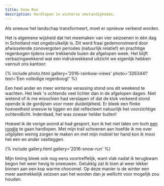 ```yaml
---
title: Snow Run
description: Hardlopen in winterse omstandigheden.
---
```

[1]: https://flow.polar.com/training/analysis/386140854

Als sneeuw het landschap transformeert, moet er opnieuw verkend worden.

<a name="more"></a>

Het is algemene wijsheid dat het meemaken van vier seizoenen in één dag in Schotland niet ongebruikelijk is. Dit werd fraai gedemonstreerd door afwisselende zonovergoten periodes (natuurlijk relatief) en prachtige regenbogen tijdens over trekkende buien de afgelopen week. Het blijft verbazingwekkend wat een indrukwekkend uitzicht we eigenlijk hebben vannuit ons kantoor:

{% include photo.html
    gallery='2016-rainbow-views'
    photo='3263441'
    text='Een volledige regenboog!'
%}

Een heel ander en meer winterse verassing stond ons dit weekend te wachten. Het leek 's ochtends veel lichter dan in de afgelopen dagen. Niet wetend of ik me misschien had verslapen of dat de klok verkeerd stond opende ik de gordijnen voor meer duidelijkheid. Er bleek een flinke hoeveelheid sneeuw te liggen en dat reflecteert natuurlijk het voorzichtige ochtendlicht. Inderdaad, het was zowaar helder buiten!

Hoewel ik de vorige avond al had gesport, kon ik het niet laten om toch [een rondje][1] te gaan hardlopen. Met mijn trail schoenen aan hoefde ik me over uitglijden weinig zorgen te maken en met mijn mobiel ter hand kon ik mooi het een en ander vastleggen.

{% include gallery.html gallery='2016-snow-run' %}

Mijn timing bleek ook nog eens voortreffelijk, want vlak nadat ik terugkwam begon het weer hevig te sneeuwen. Gelukkig zat ik toen al weer lekker binnen aan een kop warme chocomel. Op deze manier is de winter een meer aantrekkelijk seizoen aan het worden dan je wellicht voor mogelijk zou houden.